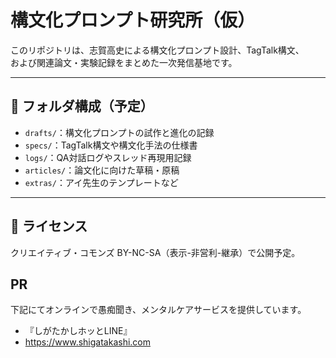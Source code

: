 # 構文化プロンプト研究所（仮）

このリポジトリは、志賀高史による構文化プロンプト設計、TagTalk構文、  
および関連論文・実験記録をまとめた一次発信基地です。

---

## 🧩 フォルダ構成（予定）

- `drafts/`：構文化プロンプトの試作と進化の記録
- `specs/`：TagTalk構文や構文化手法の仕様書
- `logs/`：QA対話ログやスレッド再現用記録
- `articles/`：論文化に向けた草稿・原稿
- `extras/`：アイ先生のテンプレートなど

---

## 🔖 ライセンス

クリエイティブ・コモンズ BY-NC-SA（表示-非営利-継承）で公開予定。

## PR

下記にてオンラインで愚痴聞き、メンタルケアサービスを提供しています。
- 『しがたかしホッとLINE』
- https://www.shigatakashi.com
